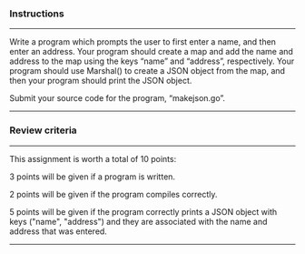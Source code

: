 ### Instructions

---

Write a program which prompts the user to first enter a name, and then enter an address. Your program should create a map and add the name and address to the map using the keys “name” and “address”, respectively. Your program should use Marshal() to create a JSON object from the map, and then your program should print the JSON object.

Submit your source code for the program,
“makejson.go”.

---

### Review criteria

---

This assignment is worth a total of 10 points:

3 points will be given if a program is written.

2 points will be given if the program compiles correctly.

5 points will be given if the program correctly prints a JSON object with keys ("name", "address") and they are associated with the name and address that was entered.

---
